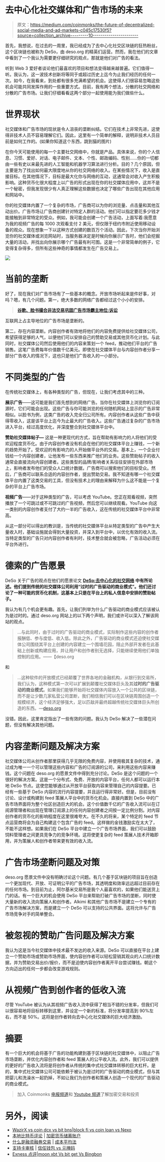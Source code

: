 # 去中心化社交媒体和广告市场的未来

> 原文：<https://medium.com/coinmonks/the-future-of-decentralized-social-media-and-ad-markets-c045c17530f5?source=collection_archive---------10----------------------->

首先，我想说，在过去的一周里，我已经成为了去中心化社交区块链的狂热粉丝，这个区块链也被称为 DeSo，由 deso.org 的精英们运营。然而，我在他们的文章中看到了一个我认为需要更仔细研究的观点，那就是他们对广告的看法。

听到 Web 3 爱好者谈论他们最喜欢的项目和想法变得越来越普遍。它们值得一听。我认为，这一波技术创新将等同于或超过历史上迄今为止我们经历的任何一次。如今，在我看来，到处都有很多充满希望的机会。这使得人们很容易忽略这些机会可能共同发挥作用的一些重要方式。目前，我有两个想法，分散的社交网络和分散的广告市场。让我们仔细看看这两个部分一起使用能为我们做些什么。

# 世界现状

社交媒体和广告市场的现状是令人沮丧的垄断纠结。它们在技术上非常先进，这使得非技术人员不容易理解它们。因此，这里有一个简单的解释，说明非技术人员目前是如何工作的。(如果你知道这个东西，跳到猫的图片)

在你今天可能使用的每一个主要社交网络中，你就是产品。具体来说，你的个人信息、习惯、爱好、对话、电子邮件、文本、个性、邮政编码、性别……你的一切都由一些有史以来最先进的人工智能和机器学习算法进行分析。目的？几个原因，但主要是为了找出如何最大限度地从你的社交网络的收入。在某些情况下，收入是直接目标。在其他情况下，目标是最大化你与网络的互动，这通常会对收入产生积极影响。这种货币化很大程度上以广告的形式出现在你的社交媒体应用中，这并不是一个秘密，但我发现很少有人真正理解这些数据也决定了哪些广告出现在其他应用和网站中。

你的社交媒体内置了一个复杂的市场，广告商可以为你的浏览量、点击量和其他互动出价。广告市场让广告商创建针对特定人群的活动。他们可以指定要花多少钱才能接触到非常特定的受众。例如，我可能会创建一个广告活动，上面写着:我愿意为我的视频广告的每 1000 次观看支付 2 美元，但仅限于纽约市附近使用移动设备的观众。现在想象一下以这种方式创建的数百万个活动。因此，下次当你开始浏览你的社交媒体或浏览网站时，当服务器决定是时候向你展示广告时，他们会挖掘大量的活动，并找出向你展示哪个广告最有利可图。这是一个非常简单的例子，它变得复杂得多，但所有这些神奇的事情都发生在广告交易上。

![](img/8495d9ef94ad92927f22309c60fbba47.png)

# 当前的垄断

好了，现在我们对广告市场有了一些基本的概念。开放市场听起来是件好事，对吗？嗯，有几个问题。第一，绝大多数的网络广告都经过这个小小的安排。

> [**谷歌、脸书撮合非法交易巩固广告市场霸主地位:诉讼**](https://www.livemint.com/technology/tech-news/google-facebook-brokered-illegal-deal-to-cement-dominance-in-ad-market-lawsuit-11642207626522.html)

互联网上占主导地位的广告市场是垄断的。

第二，存在内容垄断。内容创作者有效地将他们的内容免费提供给社交媒体公司，希望获得足够的人气，以便他们可以安排自己的赞助交易或其他货币化计划。与此同时，社交媒体公司然后使用他们的内容来策划一个 feed，推动他们平台的广告销售。这笔广告费每年价值数千亿美元。即使在社交媒体平台与内容创作者分享一部分广告收入的情况下，这也只是他们广告收入的一小部分。

# 不同类型的广告

在传统社交媒体上，有各种类型的广告，但现在，让我们考虑其中的三种。

**展示广告**——这可能是我们首先想到的网络广告。当你在社交媒体上浏览你的订阅源时，它们可能会出现。这些广告与你可能浏览的任何随机网站上显示的广告非常相似。以脸书为例，这类广告的收入完全归公司所有。内容创作者从这些广告中获得零收入，这是该平台上迄今为止最大的广告收入。这些广告通过复杂的广告市场进入平台，经过高度优化，并深度整合到社交媒体平台中。

**赞助社交媒体帖子—** 这是一种更现代的方式，旨在帮助有影响力的人将他们的受欢迎程度货币化。由于内容创作者没有机会在他们的社交媒体平台上赚钱，一个新的趋势开始了。受欢迎的有影响力的人开始做平台外的交易。基本上，一个企业付钱给一个内容创建者，让他发布一些东西来推广他们的业务。这些赞助帖子的收入通常会直接流向内容创建者。这些类型的品牌/影响者关系往往安排在外部市场上，影响者发布他们的受众人口统计数据，广告商可以搜索他们的目标受众。然后，广告商可以联系合适的内容创作者，提出赞助交易。我不知道有哪一个社交媒体平台内置了这类交易的工具，但没有技术上的理由来解释为什么这不能是一个复杂的平台上广告市场。

**视频广告**——对于这种类型的广告，可以考虑 YouTube。您正在观看视频，突然播放了一个可跳过或不可跳过的广告视频，然后您可以继续观看。YouTube 向这一类别的内容创作者支付了大约一半的广告收入，这在传统的社交媒体平台中非常高。

从这一部分可以得出的教训是，当传统的社交媒体平台从特定类型的广告中产生大量收入时，基础设施就会得到大量投资，并深入到平台中，以优化有效的收入流。当特定类型的广告只对内容创作者有利时，技术整合就会被忽略，广告活动必须在平台外进行。

# 德索的广告愿景

DeSo 关于广告的观点在他们的愿景论文 [**DeSo:去中心化的社交网络**](https://docs.deso.org/about-deso-chain/readme) **中有所论述。他们提到传统的社交媒体公司利用“过时的广告驱动的商业模式”。他们还讨论了一种可能的货币化机制，这基本上只是在平台上的私人信息中安排的赞助帖子。**

我认为有几个机会更有趣。首先，让我们列举为什么广告驱动的商业模式应该被认为是过时的。通过 deso.org 网站上的以下两个声明，我们或许可以深入了解该网站的观点。

> …与此同时，由于过时的广告驱动的商业模式，实际制作这些内容的创作者报酬低、参与度低、收入低。除此之外，广告驱动的商业模式还迫使社交媒体公司围绕其平台上创建的内容建立一个围墙花园，阻止外部开发者在此基础上创新或构建应用，并让用户和创作者别无选择，只能继续使用他们单独控制的应用。——【deso.org 

和

> …这种软件的开放模式已经颠覆了世界各地的金融机构，从银行到交易所，我们认为，这种模式第一次可以扩展到颠覆社交媒体巨头及其**过时的广告驱动的商业模式**。如果我们能够开始将社交媒体内容放入一个公共的区块链，而不是让少数几家私营公司垄断，我们相信我们可以在区块链周围创造一个规模经济，这个经济足够强大，足以匹敌并最终超越传统社交媒体巨头所创造的东西。—[deso.org](https://docs.deso.org/about-deso-chain/readme)

没错。因此，这里肯定指出了一些有效的问题。我认为 DeSo 解决了一些潜在问题，但没有解决其他问题。

# 内容垄断问题及解决方案

社交媒体公司从创作者那里获得几乎无限的免费内容，并使用极其复杂的技术，通过成为唯一一个可以管理这些内容和广告的订阅源的公司，来利用这些内容来赚钱。这个问题在 deso.org 的愿景文件中得到充分讨论。DeSo 是这个问题的一个很好的解决方案。这是一个分布式、免费、开放的内容平台，任何人都可以运行本地 DeSo 节点。这使您能够通过从开放平台获取内容来管理自己的内容提要。已经有一些基于 DeSo 内容的流行内容提要，并且运行得非常好。但是，目前没有讨论、设计或构建到 feed 策展人平台中的货币化机会。直接内置到 DeSo 中的广告市场界面将为整个社区创造巨大的机会。这个价值数千亿的广告收入流可以在订阅源管理者和出现在管理订阅源上的任何内容创建者之间按一定比例分割。对内容创作者的货币化的影响程度在这里很难夸大。在不久的将来，某个特定的 feed 节点运营商将会为自己构建这个包含广告的 feed。这样做的金钱激励实在太大了，不能不这样想。如果我们在 DeSo 平台中建立一个广告市场界面，我们可以鼓励饲料管理者之间更具竞争力的竞争环境。这将使更复杂的 feed 策展人技术开箱即用，并为策展人和创作者带来更有效的收入流。

# 广告市场垄断问题及对策

deso.org 愿景文件中没有明确讨论这个问题。有几个基于区块链的项目旨在创造一个更加现代、开放、可证明公平的广告市场，其透明度和效率远远超过目前存在的任何市场。到目前为止，阿尔基米交易所是我个人最喜欢的，如果他们能送货上门的话。有一个巨大的机会使用 DeSo 平台来帮助打破广告市场的垄断，同时使大量新的收入流向策展人和创作者。Alkimi 和其他广告市场不是建立一个专有的广告市场解决方案，而是建立一个 DeSo 可以支持的公共界面。这将允许与广告市场竞争对手的简单整合。

# 被忽视的赞助广告问题及解决方案

我认为这是当今社交媒体中技术最不发达的收入来源。DeSo 可以直接在平台上建立一个赞助市场或赞助市场界面，使内容创作者可以轻松营销其观众的人口统计数据，并为赞助交易出价/报价，而不是迫使内容创作者离开平台尝试赚钱。朝这个方向迈出的任何一步都会改变游戏规则。

# 从视频广告到创作者的低收入流

尽管 YouTube 被认为从其视频广告收入流中获得了相当不错的分发率，但我们可以很容易地将目标转移到这里，并设定一个新的标准，将分发率提高到 90%左右，而不是 50%。这将是创作者转向去中心化社交媒体的巨大经济激励。

# 摘要

有一个巨大的机会将基于广告的功能构建到基于区块链的社交媒体中，以阻止广告市场垄断，并优化内容创作者和 feed 策展人的公平收入流。此外，我们可以提供的更好的广告收入流将是将创作者从传统的集中式社交媒体转移的巨大杠杆。是的，集中式社交媒体公司可能依赖于被认为是过时的广告驱动的商业模式，但与其把婴儿和洗澡水一起扔掉，不如让我们为创作者和策展人创造一个现代的广告驱动的商业模式。

> 加入 Coinmonks [电报频道](https://t.me/coincodecap)和 [Youtube 频道](https://www.youtube.com/c/coinmonks/videos)了解加密交易和投资

# 另外，阅读

*   [WazirX vs coin dcx vs bit bns](/coinmonks/wazirx-vs-coindcx-vs-bitbns-149f4f19a2f1)|[block fi vs coin loan vs Nexo](/coinmonks/blockfi-vs-coinloan-vs-nexo-cb624635230d)
*   [本地比特币评论](/coinmonks/localbitcoins-review-6cc001c6ed56) | [加密货币储蓄账户](https://coincodecap.com/cryptocurrency-savings-accounts)
*   [什么是融资融券交易](https://coincodecap.com/margin-trading) | [成本平均法](https://coincodecap.com/dca)
*   [支持卡审核](https://coincodecap.com/uphold-card-review) | [信任钱包 vs 元掩码](https://coincodecap.com/trust-wallet-vs-metamask)
*   [Exness 点评](https://coincodecap.com/exness-review)|[moon xbt Vs bit get Vs Bingbon](https://coincodecap.com/bingbon-vs-bitget-vs-moonxbt)